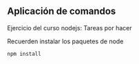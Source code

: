 ## Aplicación de comandos

Ejercicio del curso nodejs: Tareas por hacer


Recuerden instalar los paquetes de node

```
npm install
```